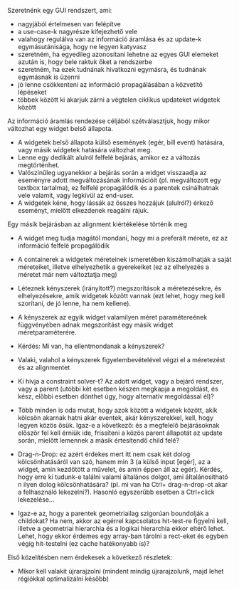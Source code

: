 Szeretnénk egy GUI rendszert, ami:
- nagyjából értelmesen van felépítve
- a use-case-k nagyrésze kifejezhető vele
- valahogy regulálva van az információ áramlása és az update-k egymásutánisága, hogy ne legyen katyvasz
- szeretném, ha egyedileg azonosítani lehetne az egyes GUI elemeket azután is, hogy bele raktuk őket a rendszerbe
- szeretném, ha ezek tudnának hivatkozni egymásra, és tudnának egymásnak is üzenni
- jó lenne csökkenteni az információ propagálásában a közvetítő lépéseket
- többek között ki akarjuk zárni a végtelen ciklikus updateket widgetek között

Az információ áramlás rendezése céljából szétválasztjuk, hogy mikor változhat egy widget belső állapota.

* A widgetek belső állapota külső események (egér, bill event) hatására, vagy másik widgetek hatására változhat meg.
* Lenne egy dedikált alulról felfelé bejárás, amikor ez a változás megtörténhet.
* Valószínűleg ugyanekkor a bejárás során a widget visszaadja az eseményre adott megváltozásának információit (pl. megváltozott egy textbox tartalma), ez felfelé propagálódik és a parentek csinálhatnak vele valamit, vagy legkívül az end-user.
* A widgetek kéne, hogy lássák az összes hozzájuk (alulról?) érkező eseményt, mielőtt elkezdenek reagálni rájuk.

Egy másik bejárásban az alignment kiértékelése történik meg
* A widget meg tudja magától mondani, hogy mi a preferált mérete, ez az információ felfelé propagálódik 
* A containerek a widgetek méreteinek ismeretében kiszámolhatják a saját méreteiket, illetve elhelyezhetik a gyerekeiket (ez az elhelyezés a méretet már nem változtatja meg)

* Léteznek kényszerek (irányított?) megszorítások a méretezésekre, és elhelyezésekre, amik widgetek között vannak (ezt lehet, hogy meg kell szorítani, de jó lenne, ha nem kellene).
* A kényszerek az egyik widget valamilyen méret paramétereének függvényében adnak megszorítást egy másik widget méretparaméterére.
* Kérdés: Mi van, ha ellentmondanak a kényszerek?
* Valaki, valahol a kényszerek figyelembevételével végzi el a méretezést és az alignmentet

* Ki hívja a constraint solver-t? Az adott widget, vagy a bejáró rendszer, vagy a parent (utóbbi két esetben készen megkapja a megoldást, és kész, előbbi esetben dönthet úgy, hogy alternatív megoldással él)?

* Több minden is oda mutat, hogy azok között a widgetek között, akik kölcsön akarnak hatni akár eventek, akár kényszerekkel, kell, hogy legyen közös ősük. Igaz-e a következő: és a megfelelő bejárásoknak először fel kell érniük ide, frissíteni a közös parent állapotát az update során, mielőtt lemennek a másik értesítendő child felé?

* Drag-n-Drop: ez azért érdekes mert itt nem csak két dolog kölcsönhatásáról van szó, hanem min 3 (a külső input [egér], az a widget, amin kezdőtött a művelet, és amin éppen áll az egér). Kérdés, hogy erre ki tudunk-e találni valami általános dolgot, ami általánosítható n ilyen dolog kölcsönhatására? (pl. mi van ha Ctrl+ drag-n-drop-ot akar a felhasználó lekezelni?). Hasonló egyszerűbb esetben a Ctrl+click lekezelése...

* Igaz-e az, hogy a parentek geometriailag szigorúan boundolják a childokat? Ha nem, akkor az egérrel kapcsolatos hit-test-re figyelni kell, illetve a geometriai hierarchia és a logikai hierarchia ekkor eltérő lehet. Lehet, hogy ekkor érdemes egy array-ban tárolni a rect-eket és egyben végig hit-testelni (ez cache hatékonyabb is)?

Első közelítésben nem érdekesek a következő részletek:
- Mikor kell valakit újrarajzolni (mindent mindig újrarajzolunk, majd lehet régiókkal optimalizálni később)
